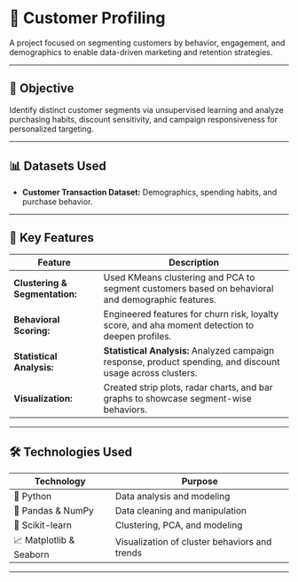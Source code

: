 # 🚀 Customer Profiling

A project focused on segmenting customers by behavior, engagement, and demographics to enable data-driven marketing and retention strategies.

---

## 🎯 Objective  
Identify distinct customer segments via unsupervised learning and analyze purchasing habits, discount sensitivity, and campaign responsiveness for personalized targeting.

---

## 📊 Datasets Used  
- **Customer Transaction Dataset:** Demographics, spending habits, and purchase behavior.

---

## 🔑 Key Features  

| Feature     | Description |
|-------------|-------------|
| **Clustering & Segmentation:** | Used KMeans clustering and PCA to segment customers based on behavioral and demographic features. |
| **Behavioral Scoring:** | Engineered features for churn risk, loyalty score, and aha moment detection to deepen profiles. |
| **Statistical Analysis:** | **Statistical Analysis:** Analyzed campaign response, product spending, and discount usage across clusters. |
| **Visualization:** | Created strip plots, radar charts, and bar graphs to showcase segment-wise behaviors. |

---

## 🛠️ Technologies Used  

| Technology | Purpose |
|------------|---------|
| 🐍 Python | Data analysis and modeling |
| 🐼 Pandas & NumPy | Data cleaning and manipulation |
| 🤖 Scikit-learn | Clustering, PCA, and modeling |
| 📈 Matplotlib & Seaborn | Visualization of cluster behaviors and trends |

---

